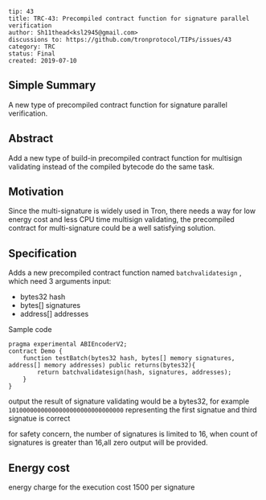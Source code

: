 ```
tip: 43
title: TRC-43: Precompiled contract function for signature parallel verification
author: Sh11thead<ksl2945@gmail.com> 
discussions to: https://github.com/tronprotocol/TIPs/issues/43
category: TRC
status: Final
created: 2019-07-10
```
## Simple Summary

A new type of precompiled contract function for signature parallel verification.

## Abstract

Add a new type of build-in precompiled contract function for multisign validating instead of the compiled bytecode do the same task.

## Motivation

Since the multi-signature is widely used in Tron, there needs a way for low energy cost and less CPU time multisign validating, the precompiled contract for multi-signature could be a well satisfying solution.

## Specification

Adds a new precompiled contract function named `batchvalidatesign` , which need 3 arguments input:

- bytes32 hash
- bytes[] signatures
- address[] addresses

Sample code

```
pragma experimental ABIEncoderV2;
contract Demo {
    function testBatch(bytes32 hash, bytes[] memory signatures, address[] memory addresses) public returns(bytes32){
        return batchvalidatesign(hash, signatures, addresses);
    }
}
```

output the result of signature validating would be a bytes32, for example `10100000000000000000000000000000` representing the first signatue and third signatue is correct

for safety concern, the number of signatures is limited to 16, when count of signatures is greater than 16,all zero output will be provided.

## Energy cost

energy charge for the execution cost 1500 per signature

